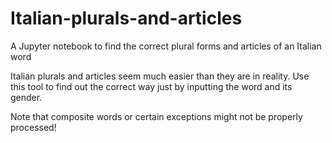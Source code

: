 # Italian-plurals-and-articles
A Jupyter notebook to find the correct plural forms and articles of an Italian word

Italian plurals and articles seem much easier than they are in reality. Use this tool to find out the correct way just by inputting the word and its gender.

Note that composite words or certain exceptions might not be properly processed!
